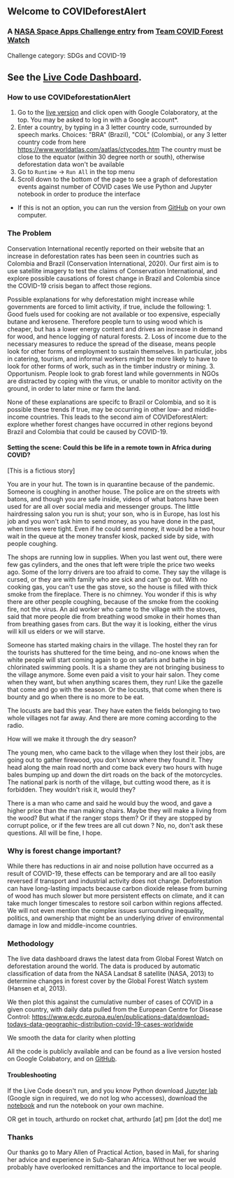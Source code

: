 ## Welcome to __COVIDeforestAlert__
### A [NASA Space Apps Challenge entry](spaceappschallenge.org) from [Team __COVID Forest Watch__](https://covid19.spaceappschallenge.org/challenges/covid-challenges/sdgs-and-covid-19/teams/covid-forest-watch/project)

Challenge category: SDGs and COVID-19

## See the [Live Code Dashboard](https://drive.google.com/file/d/1JsWFrlaSRTpoUcufPCYXxbX_h1pY4aAs/view?usp=sharing). 

### How to use COVIDeforestationAlert
1. Go to the [live version](https://drive.google.com/file/d/1JsWFrlaSRTpoUcufPCYXxbX_h1pY4aAs/view?usp=sharing) and click open with Google Colaboratory, at the top. You may be asked to log in with a Google account*.
2. Enter a country, by typing in a 3 letter country code, surrounded by speech marks. Choices: "BRA" (Brazil), "COL" (Colombia), or any 3 letter country code from here https://www.worldatlas.com/aatlas/ctycodes.htm  The country must be close to the equator (within 30 degree north or south), otherwise deforestation data won't be available
3. Go to ``Runtime`` -> ``Run All`` in the top menu
4. Scroll down to the bottom of the page to see a graph of deforestation events against number of COVID cases
We use Python and Jupyter notebook in order to produce the interface

* If this is not an option, you can run the version from [GitHub](https://github.com/tur-ium/COVIDeforestAlert/) on your own computer.

### The Problem

Conservation International recently reported on their website that an increase in deforestation rates has been seen in countries such as Colombia and Brazil (Conservation International, 2020). Our first aim is to use satellite imagery to test the claims of Conservation International, and explore possible causations of forest change in Brazil and Colombia since the COVID-19 crisis began to affect those regions. 

Possible explanations for why deforestation might increase while governments are forced to limit activity, if true, include the following:
    1. Good fuels used for cooking are not available or too expensive, especially butane and kerosene. Therefore people turn to using wood which is cheaper, but has a lower energy content and drives an increase in demand for wood, and hence logging of natural forests.
    2. Loss of income due to the necessary measures to reduce the spread of the disease, means people look for other forms of employment to sustain themselves. In particular, jobs in catering, tourism, and informal workers might be more likely to have to look for other forms of work, such as in the timber industry or mining.
    3. Opportunism. People look to grab forest land while governments in NGOs are distracted by coping with the virus, or unable to monitor activity on the ground, in order to later mine or farm the land.

None of these explanations are specifc to Brazil or Colombia, and so it is possible these trends if true, may be occurring in other low- and middle- income countries. This leads to the second aim of COVIDeforestAlert: explore whether forest changes have occurred in other regions beyond Brazil and Colombia that could be caused by COVID-19.

#### Setting the scene: Could this be life in a remote town in Africa during COVID? 
[This is a fictious story]

You are in your hut. The town is in quarantine because of the pandemic.  Someone is coughing in another house. The police are on the streets with batons, and though you are safe inside, videos of what batons have been used for are all over social media and messenger groups. The little hairdressing salon you run is shut; your son, who is in Europe,  has lost his job and you won't ask him to send  money, as you have done in the past, when times were tight. Even if he could send money, it would be a two hour wait in the queue at the money transfer kiosk, packed side by side, with people coughing.

The shops are running low in supplies. When you last went out, there were few gas cylinders,  and the ones that left were triple the price two weeks ago. Some of the lorry drivers are too afraid to come. They say the village is cursed, or they are with family who are sick and can't go out. With no cooking gas, you can't use the gas stove, so the house is filled with thick smoke from the fireplace. There is no chimney. You wonder if this is why there are other people coughing, because of the smoke from the cooking fire, not the virus. An aid worker who came to the village with the stoves, said that more people die from breathing wood smoke in their homes than from breathing gases from cars. But the way it is looking, either the virus will kill us elders or we will starve.

Someone has started making chairs in the village. The hostel they ran for the tourists has shuttered for the time being, and no-one knows when the white people will start coming again to go on safaris and bathe in big chlorinated swimming pools. It is a shame they are not bringing business to the village anymore. Some even paid a visit to your hair salon. They come when they want, but when anything scares them, they run! Like the gazelle that come and go with the season. Or the locusts, that come when there is bounty and go when there is no more to be eat.

The locusts are bad this year. They have eaten the fields belonging to two whole villages not far away. And there are more coming according to the radio.

How will we make it through the dry season? 

The young men, who came back to the village when they lost their jobs, are going  out to gather firewood, you don't know where they found it. They head along the main road north and come back every two hours with huge bales bumping up and down the dirt roads on the back of the motorcycles. The national park is north of the village, but cutting wood there, as it is forbidden. They wouldn't risk it, would they? 

There is a man who came and said he would buy the wood, and gave a higher price than the man making chairs. Maybe they will make a living from the wood? But what if the ranger stops them? Or if they are stopped by corrupt police, or if the few trees are all cut down ? No, no, don't ask these questions. All will be fine, I hope.

### Why is forest change important?
While there has reductions in air and noise pollution have occurred as a result of COVID-19, these effects can be temporary and are all too easily reversed if transport and industrial activity does not change. Deforestation can have long-lasting impacts because carbon dioxide release from burning of wood has much slower but more persistent effects on climate, and it can take much longer timescales to restore soil carbon within regions affected. We will not even mention the complex issues surrounding inequality, politics, and ownership that might be an underlying driver of environmental damage in low and middle-income countries.

### Methodology

The live data dashboard draws the latest data from Global Forest Watch on deforestation around the world. The data is produced by automatic classification of data from the NASA Landsat 8 satellite (NASA, 2013) to determine changes in forest cover by the Global Forest Watch system (Hansen et al, 2013).

We then plot this against the cumulative number of cases of COVID in a given country, with daily data pulled from the European Centre for Disease Control: https://www.ecdc.europa.eu/en/publications-data/download-todays-data-geographic-distribution-covid-19-cases-worldwide

We smooth the data for clarity when plotting

All the code is publicly available and can be found as a live version hosted on Google Colabatory, and on [GitHub](https://github.com/tur-ium/COVIDeforestAlert/).


#### Troubleshooting

If the Live Code doesn't run, and you know Python download [Jupyter lab](https://jupyterlab.readthedocs.io/en/stable/getting_started/installation.html) (Google sign in required, we do not log who accesses), download the [notebook](COVIDeforestAlert.ipynb) and run the notebook on your own machine.

OR get in touch, arthurdo on rocket chat, arthurdo [at] pm [dot the dot] me

### Thanks

Our thanks go to Mary Allen of Practical Action, based in Mali, for sharing her advice and experience in Sub-Saharan Africa. Without her we would probably have overlooked remittances and the importance to local people.
